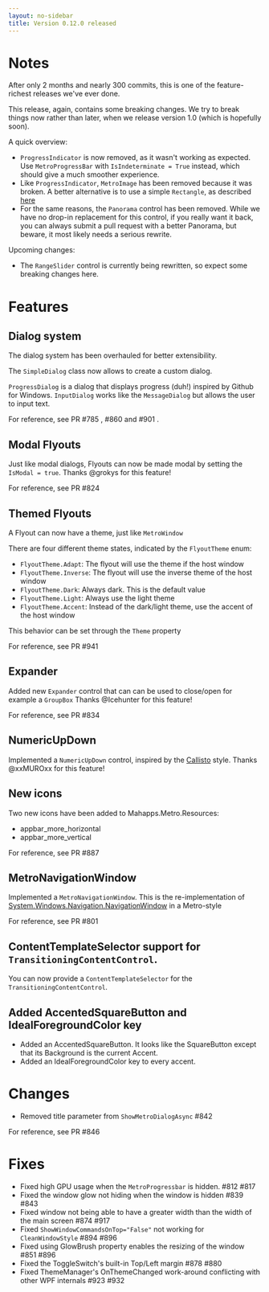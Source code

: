 ```yaml
---
layout: no-sidebar
title: Version 0.12.0 released
---
```


# Notes

After only 2 months and nearly 300 commits, this is one of the feature-richest releases we've ever done.

This release, again, contains some breaking changes. 
We try to break things now rather than later, when we release version 1.0 (which is hopefully soon).

A quick overview:

- `ProgressIndicator` is now removed, as it wasn't working as expected. 
   Use `MetroProgressBar` with `IsIndeterminate = True` instead, which should give a much smoother experience.
- Like `ProgressIndicator`, `MetroImage` has been removed because it was broken. 
  A better alternative is to use a simple `Rectangle`, as described [here](https://mahapps.com/MahApps.Metro/guides/icons-and-resources.html)
- For the same reasons, the `Panorama` control has been removed. 
  While we have no drop-in replacement for this control, if you really want it back, 
  you can always submit a pull request with a better Panorama, but beware, it most likely needs a serious rewrite.
  
Upcoming changes:

- The `RangeSlider` control is currently being rewritten, so expect some breaking changes here.

# Features

## Dialog system

The dialog system has been overhauled for better extensibility.

The `SimpleDialog` class now allows to create a custom dialog.

`ProgressDialog` is a dialog that displays progress (duh!) inspired by Github for Windows.
`InputDialog` works like the `MessageDialog` but allows the user to input text.

For reference, see PR #785 , #860 and #901 .

## Modal Flyouts

Just like modal dialogs, Flyouts can now be made modal by setting the `IsModal = true`.
Thanks @grokys for this feature!

For reference, see PR #824

## Themed Flyouts

A Flyout can now have a theme, just like `MetroWindow`

There are four different theme states, indicated by the `FlyoutTheme` enum:

- `FlyoutTheme.Adapt`: The flyout will use the theme if the host window
- `FlyoutTheme.Inverse`: The flyout will use the inverse theme of the host window
- `FlyoutTheme.Dark`: Always dark. This is the default value
- `FlyoutTheme.Light`: Always use the light theme
- `FlyoutTheme.Accent`: Instead of the dark/light theme, use the accent of the host window

This behavior can be set through the `Theme` property

For reference, see PR #941

## Expander

Added new `Expander` control that can can be used to close/open for example a `GroupBox`
Thanks @Icehunter for this feature!

For reference, see PR #834

## NumericUpDown

Implemented a `NumericUpDown` control, inspired by the [Callisto](https://github.com/timheuer/callisto/wiki/NumericUpDown) style.
Thanks @xxMUROxx for this feature!

## New icons

Two new icons have been added to Mahapps.Metro.Resources:
- appbar_more_horizontal
- appbar_more_vertical

For reference, see PR #887

## MetroNavigationWindow

Implemented a `MetroNavigationWindow`. This is the re-implementation of [System.Windows.Navigation.NavigationWindow](http://msdn.microsoft.com/en-us/library/System.Windows.Navigation.NavigationWindow.aspx) in a Metro-style

For reference, see PR #801

## ContentTemplateSelector support for `TransitioningContentControl`.
You can now provide a `ContentTemplateSelector` for the `TransitioningContentControl`.

## Added AccentedSquareButton and IdealForegroundColor key
- Added an AccentedSquareButton. It looks like the SquareButton except that its Background is the current Accent.
- Added an IdealForegroundColor key to every accent.

# Changes

- Removed title parameter from `ShowMetroDialogAsync`
#842

For reference, see PR #846
# Fixes

- Fixed high GPU usage when the `MetroProgressbar` is hidden. #812 #817
- Fixed the window glow not hiding when the window is hidden #839 #843
- Fixed window not being able to have a greater width than the width of the main screen #874 #917
- Fixed `ShowWindowCommandsOnTop="False"` not working for `CleanWindowStyle` #894 #896
- Fixed using GlowBrush property enables the resizing of the window #851 #896
- Fixed the ToggleSwitch's built-in Top/Left margin #878 #880
- Fixed ThemeManager's OnThemeChanged work-around conflicting with other WPF internals #923 #932